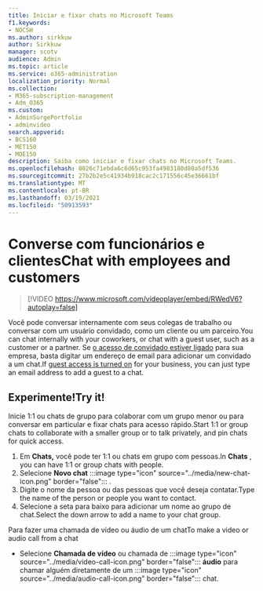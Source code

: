 ```yaml
---
title: Iniciar e fixar chats no Microsoft Teams
f1.keywords:
- NOCSH
ms.author: sirkkuw
author: Sirkkuw
manager: scotv
audience: Admin
ms.topic: article
ms.service: o365-administration
localization_priority: Normal
ms.collection:
- M365-subscription-management
- Adm_O365
ms.custom:
- AdminSurgePortfolio
- adminvideo
search.appverid:
- BCS160
- MET150
- MOE150
description: Saiba como iniciar e fixar chats no Microsoft Teams.
ms.openlocfilehash: 8026c71ebda6c6d65c953fa4983180d80a5df536
ms.sourcegitcommit: 27b2b2e5c41934b918cac2c171556c45e36661bf
ms.translationtype: MT
ms.contentlocale: pt-BR
ms.lasthandoff: 03/19/2021
ms.locfileid: "50913593"
---
```

# <a name="chat-with-employees-and-customers"></a><span data-ttu-id="758a5-103">Converse com funcionários e clientes</span><span class="sxs-lookup"><span data-stu-id="758a5-103">Chat with employees and customers</span></span>

> [!VIDEO https://www.microsoft.com/videoplayer/embed/RWedV6?autoplay=false]

<span data-ttu-id="758a5-104">Você pode conversar internamente com seus colegas de trabalho ou conversar com um usuário convidado, como um cliente ou um parceiro.</span><span class="sxs-lookup"><span data-stu-id="758a5-104">You can chat internally with your coworkers, or chat with a guest user, such as a customer or a partner.</span></span> <span data-ttu-id="758a5-105">Se [o acesso de convidado estiver ligado](/microsoftteams/set-up-guests) para sua empresa, basta digitar um endereço de email para adicionar um convidado a um chat.</span><span class="sxs-lookup"><span data-stu-id="758a5-105">If [guest access is turned on](/microsoftteams/set-up-guests) for your business, you can just type an email address to add a guest to a chat.</span></span>

## <a name="try-it"></a><span data-ttu-id="758a5-106">Experimente!</span><span class="sxs-lookup"><span data-stu-id="758a5-106">Try it!</span></span>

<span data-ttu-id="758a5-107">Inicie 1:1 ou chats de grupo para colaborar com um grupo menor ou para conversar em particular e fixar chats para acesso rápido.</span><span class="sxs-lookup"><span data-stu-id="758a5-107">Start 1:1 or group chats to collaborate with a smaller group or to talk privately, and pin chats for quick access.</span></span>

1. <span data-ttu-id="758a5-108">Em  **Chats,** você pode ter 1:1 ou chats em grupo com pessoas.</span><span class="sxs-lookup"><span data-stu-id="758a5-108">In  **Chats** , you can have 1:1 or group chats with people.</span></span>
2. Selecione **Novo chat** :::image type="icon" source="../media/new-chat-icon.png" border="false"::: .  
3. <span data-ttu-id="758a5-110">Digite o nome da pessoa ou das pessoas que você deseja contatar.</span><span class="sxs-lookup"><span data-stu-id="758a5-110">Type the name of the person or people you want to contact.</span></span>
4. <span data-ttu-id="758a5-111">Selecione a seta para baixo para adicionar um nome ao grupo de chat.</span><span class="sxs-lookup"><span data-stu-id="758a5-111">Select the down arrow to add a name to your chat group.</span></span>

<span data-ttu-id="758a5-112">Para fazer uma chamada de vídeo ou áudio de um chat</span><span class="sxs-lookup"><span data-stu-id="758a5-112">To make a video or audio call from a chat</span></span>

- Selecione  **Chamada de vídeo** ou chamada de :::image type="icon" source="../media/video-call-icon.png" border="false"::: **áudio** para chamar alguém diretamente de um :::image type="icon" source="../media/audio-call-icon.png" border="false"::: chat.